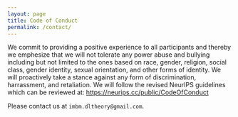```yaml
---
layout: page
title: Code of Conduct
permalink: /contact/
---
```


We commit to providing a positive experience to all participants and thereby we emphesize that we will not tolerate any power abuse and bullying including but not limited to the ones based on race, gender, religion, social class, gender identity, sexual orientation, and other forms of identity. We will proactively take a stance against any form of discrimination, harrassment, and retaliation. We will follow the revised NeurIPS guidelines which can be reviewed at: https://neurips.cc/public/CodeOfConduct  

Please contact us at `imbm.dltheory@gmail.com`.  
